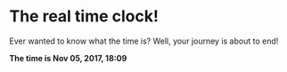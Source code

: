 # The real time clock!

Ever wanted to know what the time is? Well, your journey is about to end!

**The time is Nov 05, 2017, 18:09**